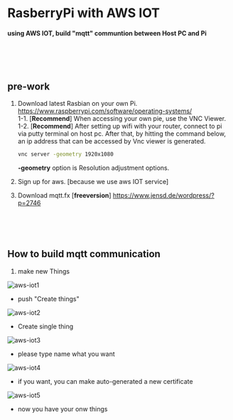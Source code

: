 # **RasberryPi with AWS IOT**

#### using AWS IOT, build "mqtt" communtion between Host PC and Pi

<br>
<br>
<br>

## **pre-work**

1. Download latest Rasbian on your own Pi. <https://www.raspberrypi.com/software/operating-systems/> <br> 
    1-1. [**Recommend**] When accessing your own pie, use the VNC Viewer. <br>
    1-2. [**Recommend**] After setting up wifi with your router, connect to pi via putty terminal on host pc. After that, by hitting the command below, an ip address that can be accessed by Vnc viewer is generated.
    ```bash
    vnc server -geometry 1920x1080
    ```
    **-geometry** option is Resolution adjustment options.

2. Sign up for aws. [because we use aws IOT service]
3. Download mqtt.fx [**freeversion**] <https://www.jensd.de/wordpress/?p=2746>

<br>
<br>
<br>

## **How to build mqtt communication**

1. make new Things

![aws-iot1](https://user-images.githubusercontent.com/41497254/146670679-cb9715f0-408c-46e1-a19d-8ed5502dc82d.png)

- push "Create things"

![aws-iot2](https://user-images.githubusercontent.com/41497254/146670793-75f893fe-78b1-4f39-af1b-eff5f41288d1.png)

- Create single thing

![aws-iot3](https://user-images.githubusercontent.com/41497254/146670810-853c1361-6872-4c27-85a4-b73f57922b1f.png)

- please type name what you want 

![aws-iot4](https://user-images.githubusercontent.com/41497254/146670824-693500fe-2b9a-4ace-bff3-13a74edcac57.png)

- if you want, you can make auto-generated a new certificate 

![aws-iot5](https://user-images.githubusercontent.com/41497254/146670926-79711236-c7de-4161-96e3-cc23fc916efd.png)

- now you have your onw things